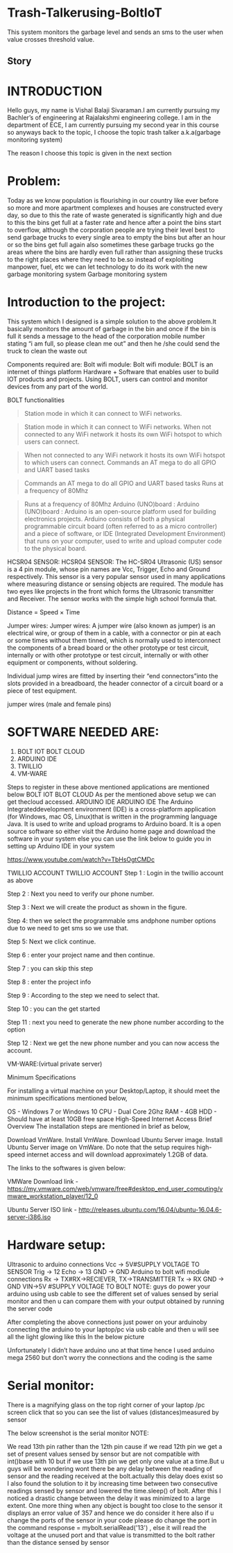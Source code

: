 # Trash-Talkerusing-BoltIoT
This system monitors the garbage level and sends an sms to the user when value crosses threshold value.

## Story
# INTRODUCTION
Hello guys, my name is Vishal Balaji Sivaraman.I am currently pursuing my Bachler’s of engineering at Rajalakshmi engineering college. I am in the department of ECE, I am currently pursuing my second year in this course so anyways back to the topic, I choose the topic trash talker a.k.a(garbage monitoring system)

The reason I choose this topic is given in the next section

# Problem:
Today as we know population is flourishing in our country like ever before so more and more apartment complexes and houses are constructed every day, so due to this the rate of waste generated is significantly high and due to this the bins get full at a faster rate and hence after a point the bins start to overflow, although the corporation people are trying their level best to send garbage trucks to every single area to empty the bins but after an hour or so the bins get full again also sometimes these garbage trucks go the areas where the bins are hardly even full rather than assigning these trucks to the right places where they need to be.so instead of exploiting manpower, fuel, etc we can let technology to do its work with the new garbage monitoring system Garbage monitoring system

# Introduction to the project:

This system which I designed is a simple solution to the above problem.It basically monitors the amount of garbage in the bin and once if the bin is full it sends a message to the head of the corporation mobile number stating “i am full, so please clean me out” and then he /she could send the truck to clean the waste out

Components required are:
Bolt wifi module:
Bolt wifi module:
BOLT is an internet of things platform Hardware + Software that enables user to build IOT products and projects. Using BOLT, users can control and monitor devices from any part of the world.

BOLT functionalities

> Station mode in which it can connect to WiFi networks.

> Station mode in which it can connect to WiFi networks.
>When not connected to any WiFi network it hosts its own WiFi hotspot to which users can connect.

>When not connected to any WiFi network it hosts its own WiFi hotspot to which users can connect.
>Commands an AT mega to do all GPIO and UART based tasks

>Commands an AT mega to do all GPIO and UART based tasks
>Runs at a frequency of 80Mhz

>Runs at a frequency of 80Mhz
Arduino (UNO)board :
Arduino (UNO)board :
Arduino is an open-source platform used for building electronics projects. Arduino consists of both a physical programmable circuit board (often referred to as a micro controller) and a piece of software, or IDE (Integrated Development Environment) that runs on your computer, used to write and upload computer code to the physical board.

HCSR04 SENSOR:
HCSR04 SENSOR:
The HC-SR04 Ultrasonic (US) sensor is a 4 pin module, whose pin names are Vcc, Trigger, Echo and Ground respectively. This sensor is a very popular sensor used in many applications where measuring distance or sensing objects are required. The module has two eyes like projects in the front which forms the Ultrasonic transmitter and Receiver. The sensor works with the simple high school formula that.

Distance = Speed × Time

Jumper wires:
Jumper wires:
A jumper wire (also known as jumper) is an electrical wire, or group of them in a cable, with a connector or pin at each or some times without them tinned, which is normally used to interconnect the components of a bread board or the other prototype or test circuit, internally or with other prototype or test circuit, internally or with other equipment or components, without soldering.

Individual jump wires are fitted by inserting their “end connectors”into the slots provided in a breadboard, the header connector of a circuit board or a piece of test equipment.

jumper wires (male and female pins)

# SOFTWARE NEEDED ARE:

1. BOLT IOT BOLT CLOUD
2. ARDUINO IDE
3. TWILLIO
4. VM-WARE

Steps to register in these above mentioned applications are mentioned below
BOLT IOT BLOT CLOUD
As per the mentioned above setup we can get thecloud accessed.
ARDUINO IDE
ARDUINO IDE
The Arduino Integrateddevelopment environment (IDE) is a cross-platform application (for Windows, mac OS, Linux)that is written in the programming language Java. It is used to write and upload programs to Arduino board. It is a open source software so either visit the Arduino home page and download the software in your system else you can use the link below to guide you in setting up Arduino IDE in your system

https://www.youtube.com/watch?v=TbHsOgtCMDc

TWILLIO ACCOUNT
TWILLIO ACCOUNT
Step 1 : Login in the twillio account as above

Step 2 : Next you need to verify our phone number.

Step 3 : Next we will create the product as shown in the figure.

Step 4: then we select the programmable sms andphone number options due to we need to get sms so we use that.

Step 5: Next we click continue.

Step 6 : enter your project name and then continue.

Step 7 : you can skip this step

Step 8 : enter the project info

Step 9 : According to the step we need to select that.

Step 10 : you can the get started

Step 11 : next you need to generate the new phone number according to the option

Step 12 : Next we get the new phone number and you can now access the account.

VM-WARE:(virtual private server)

Minimum Specifications

For installing a virtual machine on your Desktop/Laptop, it should meet the minimum specifications mentioned below,

OS - Windows 7 or Windows 10
CPU - Dual Core 2Ghz
RAM - 4GB
HDD - Should have at least 10GB free space
High-Speed Internet Access
Brief Overview
The installation steps are mentioned in brief as below,

Download VmWare.
Install VmWare.
Download Ubuntu Server image.
Install Ubuntu Server image on VmWare.
Do note that the setup requires high-speed internet access and will download approximately 1.2GB of data.

The links to the softwares is given below:

VMWare Download link - https://my.vmware.com/web/vmware/free#desktop_end_user_computing/vmware_workstation_player/12_0

Ubuntu Server ISO link - http://releases.ubuntu.com/16.04/ubuntu-16.04.6-server-i386.iso

# Hardware setup:

Ultrasonic to arduino connections
Vcc -> 5V#SUPPLY VOLTAGE TO SENSOR
Trig -> 12
Echo -> 13
GND -> GND
Arduino to bolt wifi modiule connections
Rx -> TX#RX->RECIEVER, TX->TRANSMITTER
Tx -> RX
GND -> GND
VIN->5V #SUPPLY VOLTAGE TO BOLT
NOTE:
guys do power your arduino using usb cable to see the different set of values sensed by serial monitor and then u can compare them with your output obtained by running the server code

After completing the above connections just power on your arduinoby connecting the arduino to your laptop/pc via usb cable and then u will see all the light glowing like this In the below picture

Unfortunately I didn’t have arduino uno at that time hence I used arduino mega 2560 but don’t worry the connections and the coding is the same

# Serial monitor:
There is a magnifying glass on the top right corner of your laptop /pc screen click that so you can see the list of values (distances)measured by sensor

The below screenshot is the serial monitor
NOTE:

We read 13th pin rather than the 12th pin cause if we read 12th pin we get a set of present values sensed by sensor but are not compatible with int()base with 10 but if we use 13th pin we get only one value at a time.But u guys will be wondering wont there be any delay between the reading of sensor and the reading received at the bolt.actually this delay does exist so I also found the solution to it by increasing time between two consecutive readings sensed by sensor and lowered the time.sleep() of bolt. After this I noticed a drastic change between the delay it was minimized to a large extent. One more thing when any object is bought too close to the sensor it displays an error value of 357 and hence we do consider it here also if u change the ports of the sensor in your code please do change the port in the command response = mybolt.serialRead('13') , else it will read the voltage at the unused port and that value is transmitted to the bolt rather than the distance sensed by sensor
